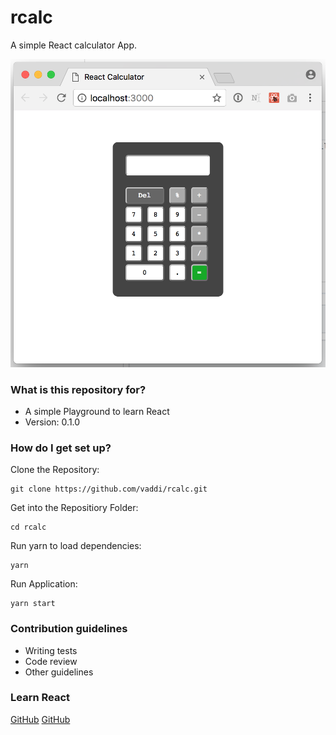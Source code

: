 # rcalc #

A simple React calculator App.

![screenshot](https://github.com/vaddi/rcalc/blob/master/public/screenshot.png "Screenshot")

### What is this repository for? ###

* A simple Playground to learn React
* Version: 0.1.0


### How do I get set up? ###

Clone the Repository:

    git clone https://github.com/vaddi/rcalc.git

Get into the Repositiory Folder:

    cd rcalc

Run yarn to load dependencies:

    yarn

Run Application:

    yarn start


### Contribution guidelines ###

* Writing tests
* Code review
* Other guidelines


### Learn React ###

[GitHub](https://www.codecademy.com/)
[GitHub](https://facebook.github.io/react/)


